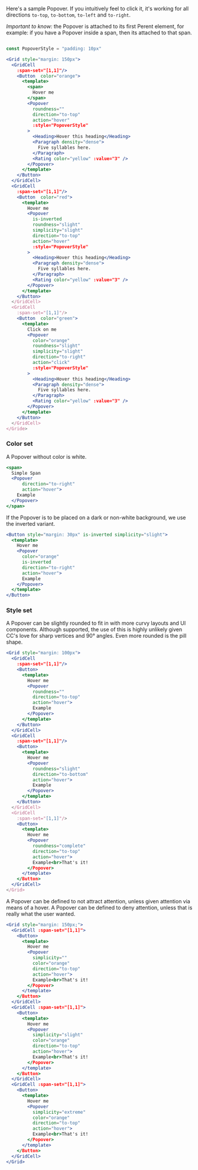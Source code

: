 Here's a sample Popover. If you intuitively feel to click it, it's working for all directions `to-top`, `to-bottom`, `to-left` and `to-right`.

*Important to know:* the Popover is attached to its first Perent element, for example: if you have a Popover inside a span, then its attached to that span.

```jsx

const PopoverStyle = "padding: 10px"

<Grid style="margin: 150px">
  <GridCell
    :span-set="[1,1]"/>
    <Button  color="orange">
      <template>
        <span>
          Hover me
        </span>
        <Popover
          roundness=""
          direction="to-top"
          action="hover"
          :style="PopoverStyle"
        >
          <Heading>Hover this heading</Heading>
          <Paragraph density="dense">
            Five syllables here.
          </Paragraph>
          <Rating color="yellow" :value="3" />
        </Popover>
      </template>
    </Button>
  </GridCell>
  <GridCell
    :span-set="[1,1]"/>
    <Button  color="red">
      <template>
        Hover me
        <Popover
          is-inverted
          roundness="slight"
          simplicity="slight"
          direction="to-top"
          action="hover"
          :style="PopoverStyle"
        >
          <Heading>Hover this heading</Heading>
          <Paragraph density="dense">
            Five syllables here.
          </Paragraph>
          <Rating color="yellow" :value="3" />
        </Popover>
      </template>
    </Button>
  </GridCell>
  <GridCell
    :span-set="[1,1]"/>
    <Button  color="green">
      <template>
        Click on me
        <Popover
          color="orange"
          roundness="slight"
          simplicity="slight"
          direction="to-right"
          action="click"
          :style="PopoverStyle"
        >
          <Heading>Hover this heading</Heading>
          <Paragraph density="dense">
            Five syllables here.
          </Paragraph>
          <Rating color="yellow" :value="3" />
        </Popover>
      </template>
    </Button>
  </GridCell>
</Gride>
```

### Color set

A Popover without color is white.

```jsx
<span>
  Simple Span
  <Popover
      direction="to-right"
      action="hover">
    Example
  </Popover>
</span>
```
If the Popover is to be placed on a dark or non-white background, we use the 
inverted variant.

```jsx { "props": { "className": "dark-background" } }
<Button style="margin: 30px" is-inverted simplicity="slight">
  <template>
    Hover me
    <Popover
      color="orange"
      is-inverted
      direction="to-right"
      action="hover">
      Example
    </Popover>
  </template>
</Button>
```

### Style set

A Popover can be slightly rounded to fit in with more curvy layouts and UI
components. Although supported, the use of this is highly unlikely given CC's
love for sharp vertices and 90° angles. Even more rounded is the pill shape.

```jsx
<Grid style="margin: 100px">
  <GridCell
    :span-set="[1,1]"/>
    <Button>
      <template>
        Hover me
        <Popover
          roundness=""
          direction="to-top"
          action="hover">
          Example
        </Popover>
      </template>
    </Button>
  </GridCell>
  <GridCell
    :span-set="[1,1]"/>
    <Button>
      <template>
        Hover me
        <Popover
          roundness="slight"
          direction="to-bottom"
          action="hover">
          Example
        </Popover>
      </template>
    </Button>
  </GridCell>
  <GridCell
    :span-set="[1,1]"/>
    <Button>
      <template>
        Hover me
        <Popover
          roundness="complete"
          direction="to-top"
          action="hover">
          Example<br>That's it!
        </Popover>
      </template>
    </Button>
  </GridCell>
</Grid>
```
A Popover can be defined to not attract attention, unless given attention via
means of a hover. A Popover can be defined to deny attention, unless that is
really what the user wanted.

```jsx
<Grid style="margin: 150px;">
  <GridCell :span-set="[1,1]">
    <Button>
      <template>
        Hover me
        <Popover
          simplicity=""
          color="orange"
          direction="to-top"
          action="hover">
          Example<br>That's it!
        </Popover>
      </template>
    </Button>
  </GridCell>
  <GridCell :span-set="[1,1]">
    <Button>
      <template>
        Hover me
        <Popover
          simplicity="slight"
          color="orange"
          direction="to-top"
          action="hover">
          Example<br>That's it!
        </Popover>
      </template>
    </Button>
  </GridCell>
  <GridCell :span-set="[1,1]">
    <Button>
      <template>
        Hover me
        <Popover
          simplicity="extreme"
          color="orange"
          direction="to-top"
          action="hover">
          Example<br>That's it!
        </Popover>
      </template>
    </Button>
  </GridCell>
</Grid>
```
